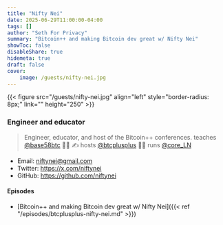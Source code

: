 ```yaml
---
title: "Nifty Nei"
date: 2025-06-29T11:00:00-04:00
tags: []
author: "Seth For Privacy"
summary: "Bitcoin++ and making Bitcoin dev great w/ Nifty Nei"
showToc: false
disableShare: true
hidemeta: true
draft: false
cover:
    image: /guests/nifty-nei.jpg
---
```


{{< figure src="/guests/nifty-nei.jpg" align="left" style="border-radius: 8px;" link="" height="250" >}}

### Engineer and educator

> Engineer, educator, and host of the Bitcoin++ conferences. teaches [@base58btc](https://x.com/base58btc) 👩‍🏫 ✍️ hosts [@btcplusplus](https://x.com/btcplusplus) 💁‍♀️ runs [@core_LN](https://x.com/core_LN)


- Email: <niftynei@gmail.com>
- Twitter: <https://x.com/niftynei>
- GitHub: <https://github.com/niftynei>

#### Episodes

- [Bitcoin++ and making Bitcoin dev great w/ Nifty Nei]({{< ref "/episodes/btcplusplus-nifty-nei.md" >}})
